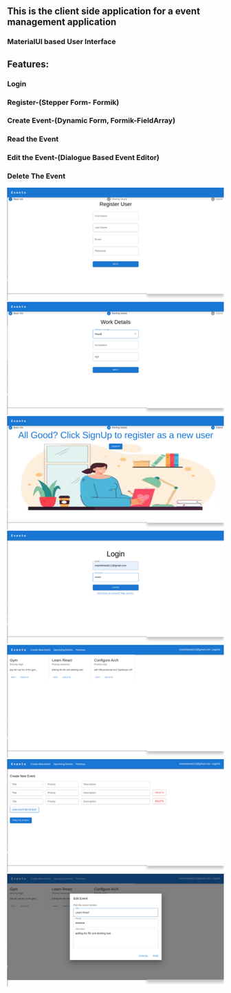 ## This is the client side application for a event management application

### MaterialUI based User Interface

## Features:
### Login
### Register-(Stepper Form- Formik)
### Create Event-(Dynamic Form, Formik-FieldArray)
### Read the Event
### Edit the Event-(Dialogue Based Event Editor)
### Delete The Event

<img src="./Assets/1.png">
<img src="./Assets/2.png">
<img src="./Assets/3.png">
<img src="./Assets/4.png">
<img src="./Assets/5.png">
<img src="./Assets/6.png">
<img src="./Assets/7.png">
